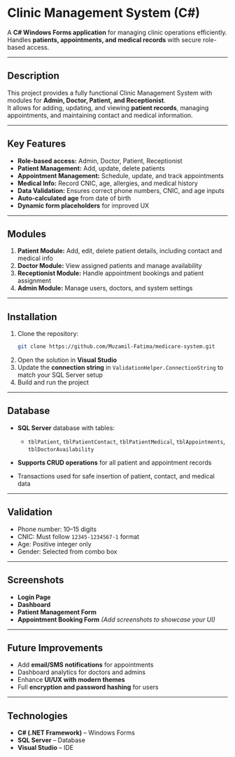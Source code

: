 # Clinic Management System (C#)

A **C# Windows Forms application** for managing clinic operations efficiently. Handles **patients, appointments, and medical records** with secure role-based access.

---

## **Description**
This project provides a fully functional Clinic Management System with modules for **Admin, Doctor, Patient, and Receptionist**.  
It allows for adding, updating, and viewing **patient records**, managing appointments, and maintaining contact and medical information.

---

## **Key Features**
- **Role-based access:** Admin, Doctor, Patient, Receptionist
- **Patient Management:** Add, update, delete patients
- **Appointment Management:** Schedule, update, and track appointments
- **Medical Info:** Record CNIC, age, allergies, and medical history
- **Data Validation:** Ensures correct phone numbers, CNIC, and age inputs
- **Auto-calculated age** from date of birth
- **Dynamic form placeholders** for improved UX

---

## **Modules**
1. **Patient Module:** Add, edit, delete patient details, including contact and medical info
2. **Doctor Module:** View assigned patients and manage availability
3. **Receptionist Module:** Handle appointment bookings and patient assignment
4. **Admin Module:** Manage users, doctors, and system settings

---

## **Installation**
1. Clone the repository:  
   ```bash
   git clone https://github.com/Muzamil-Fatima/medicare-system.git

2. Open the solution in **Visual Studio**
3. Update the **connection string** in `ValidationHelper.ConnectionString` to match your SQL Server setup
4. Build and run the project

---

## **Database**

* **SQL Server** database with tables:

  * `tblPatient`, `tblPatientContact`, `tblPatientMedical`, `tblAppointments`, `tblDoctorAvailability`
* **Supports CRUD operations** for all patient and appointment records
* Transactions used for safe insertion of patient, contact, and medical data

---

## **Validation**

* Phone number: 10–15 digits
* CNIC: Must follow `12345-1234567-1` format
* Age: Positive integer only
* Gender: Selected from combo box

---

## **Screenshots**

* **Login Page**
* **Dashboard**
* **Patient Management Form**
* **Appointment Booking Form**
  *(Add screenshots to showcase your UI)*

---

## **Future Improvements**

* Add **email/SMS notifications** for appointments
* Dashboard analytics for doctors and admins
* Enhance **UI/UX with modern themes**
* Full **encryption and password hashing** for users

---

## **Technologies**

* **C# (.NET Framework)** – Windows Forms
* **SQL Server** – Database
* **Visual Studio** – IDE

```
